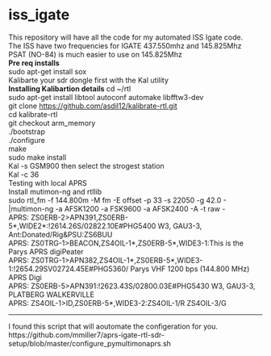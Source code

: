 # iss_igate
This repository will have all the code for my automated ISS Igate code.<br>
The ISS have two frequencies for IGATE  437.550mhz and 145.825Mhz<br>
PSAT (NO-84) is much easier to use on 145.825Mhz<br>
<b>Pre req installs</b><br>
sudo apt-get install sox<br>
Kalibarte your sdr dongle first with the Kal utility<br> 
<b>Installing Kalibartion details</b>
cd ~/rtl<br>
sudo apt-get install libtool autoconf automake libfftw3-dev<br>
git clone https://github.com/asdil12/kalibrate-rtl.git<br>
cd kalibrate-rtl<br>
git checkout arm_memory<br>
./bootstrap<br>
./configure<br>
make<br>
sudo make install<br>
Kal -s GSM900 then select the strogest station<br>
Kal -c 36<br>
Testing with local APRS<br>
Install mutimon-ng and rtllib<br>
sudo rtl_fm -f 144.800m -M fm -E offset -p 33 -s 22050 -g 42.0 - |multimon-ng -a AFSK1200 -a FSK9600  -a AFSK2400 -A -t raw -<br>
APRS: ZS0ERB-2>APN391,ZS0ERB-5*,WIDE2*:!2614.26S/02822.10E#PHG5400 W3, GAU3-3, Ant:Donated/Rig&PSU:ZS6BUU<br>
APRS: ZS0TRG-1>BEACON,ZS4OIL-1*,ZS0ERB-5*,WIDE3-1:This is the Parys APRS digiPeater <br>
APRS: ZS0TRG-1>APN382,ZS4OIL-1*,ZS0ERB-5*,WIDE3-1:!2654.29SV02724.45E#PHG5360/ Parys VHF 1200 bps (144.800 MHz) APRS Digi<br>
APRS: ZS0ERB-5>APN391:!2623.43S/02800.03E#PHG5430 W3, GAU3-3, PLATBERG WALKERVILLE<br>
APRS: ZS4OIL-1>ID,ZS0ERB-5*,WIDE3-2:ZS4OIL-1/R ZS4OIL-3/G<br>
<hr>
I found this script that will aoutomate the configeration for you.<br>
https://github.com/mmiller7/aprs-igate-rtl-sdr-setup/blob/master/configure_pymultimonaprs.sh<br>

